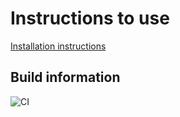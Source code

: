 
# Instructions to use

[Installation instructions](Install.md)

## Build information

![CI](https://github.com/popina1994/next-silicon-maths/actions/workflows/build.yml/badge.svg)
